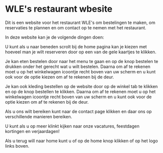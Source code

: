 # WLE's restaurant wbesite

Dit is een website voor het restaurant WLE's om bestelingen te maken, om reservaties te plannen en om contact op te nemen met het restaurant.

In deze website kan je de volgende dingen doen:

U kunt als u naar beneden scrolt bij de home pagina kan je kiezen met hoeveel man je wilt reserveren door op een van de gele kaartjes te klikken.

Je kan eten bestelen door naar het menu te gaan en op de knop bestelen te drukken onder het gerecht wat u wilt bestelen.
Daarna om af te rekenen moet u op het winkelwagen icoontje recht boven van uw scherm en u kunt ook voor de optie kiezen om af te rekenen bij de deur.

Je kan ook kleding bestellen op de website door op de winkel tab te klikken en op de knop bestellen te klikken.
Daarna om af te rekenen moet u op het winkelwagen icoontje recht boven van uw scherm en u kunt ook voor de optie kiezen om af te rekenen bij de deur.

Als u ons wilt bereiken kunt naar de contact page klikken en daar ons op verschillende manieren bereiken.

U kunt als u op meer klinkt kijken naar onze vacatures, feestdagen kortingen en verjaardagen!

Als u terug will naar home kunt u of op de home knop klikken of op het logo links boven.

